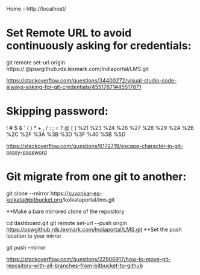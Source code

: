 <!-- TITLE: Git -->
<!-- SUBTITLE: Wiki for Git -->

Home - http://localhost/

# Set Remote URL to avoid continuously asking for credentials: 
git remote set-url origin https://<username>:<password>@pswgithub.rds.lexmark.com/Indiaportal/LMS.git

https://stackoverflow.com/questions/34400272/visual-studio-code-always-asking-for-git-credentials/45517871#45517871

# Skipping password:
!   #   $    &   '   (   )   *   +   ,   /   :   ;   =   ?   @   [   ]
%21 %23 %24 %26 %27 %28 %29 %2A %2B %2C %2F %3A %3B %3D %3F %40 %5B %5D

https://stackoverflow.com/questions/6172719/escape-character-in-git-proxy-password

# Git migrate from one git to another:

git clone --mirror https://suvonkar-es-kolkata@bitbucket.org/kolkataportal/lms.git

**Make a bare mirrored clone of the repository

cd dashboard.git
git remote set-url --push origin https://pswgithub.rds.lexmark.com/Indiaportal/LMS.git
**Set the push location to your mirror

git push –mirror

https://stackoverflow.com/questions/22906917/how-to-move-git-repository-with-all-branches-from-bitbucket-to-github

